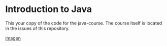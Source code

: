 # Introduction to Java

This your copy of the code for the java-course. The course itself is located in the issues of this repository.


[imagen](https://hcti.io/v1/image/47ef59ae-17d8-44dc-8cd7-582398393f04)
